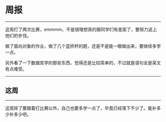 # 周报
***
这周打了两次比赛，emmmm，不是很理想真的跟同学们有差距了，要努力追上他们的步伐。

做了面向对象的作业，做了几个蓝桥杯的题，还是不是能一眼做出来，要继续多学一点。

另外看了一下数据库学的那些东西，觉得还是比较简单的，不过就是语句全是英文有点难受。

***
## 这周
***
这周除了要跟着打比赛以外，自己也要多学一点了，毕竟已经落下不少了。能补多少补多少吧。
